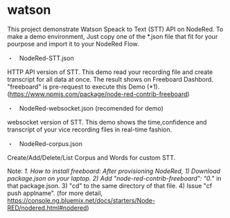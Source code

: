 # watson
This project demonstrate Watson Speack to Text (STT) API on NodeRed.
To make a demo environment, Just copy one of the *.json file that fit for your pourpose and import it to your NodeRed Flow.

・　NodeRed-STT.json

HTTP API version of STT. This demo read your recording file and create transcript for all data at once.  The result shows on Freeboard Dashbord.  "freeboard" is pre-request to execute this Demo (*1).
  (https://www.npmjs.com/package/node-red-contrib-freeboard) 
  
・　NodeRed-websocket.json (recomended for demo)

websocket version of STT. This demo shows the time,confidence and transcript of your vice recording files in real-time fashion. 

・　NodeRed-corpus.json

Create/Add/Delete/List Corpus and Words for custom STT. 

Note:
*1. How to install freeboard:
After provisioning NodeRed, 1) Download package.json on your laptop. 2) Add "node-red-contrib-freeboard": "0.*" in that package.json. 3) "cd" to the same directory of that file. 4) Issue "cf push applname".   (for more detail,  https://console.ng.bluemix.net/docs/starters/Node-RED/nodered.html#nodered)
 
